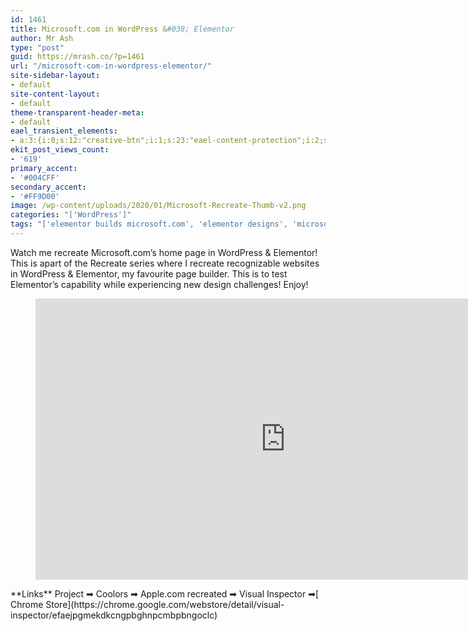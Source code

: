 ```yaml
---
id: 1461
title: Microsoft.com in WordPress &#038; Elementor
author: Mr Ash
type: "post"
guid: https://mrash.co/?p=1461
url: "/microsoft-com-in-wordpress-elementor/"
site-sidebar-layout:
- default
site-content-layout:
- default
theme-transparent-header-meta:
- default
eael_transient_elements:
- a:3:{i:0;s:12:"creative-btn";i:1;s:23:"eael-content-protection";i:2;s:21:"eael-reading-progress";}
ekit_post_views_count:
- '619'
primary_accent:
- '#004CFF'
secondary_accent:
- '#FF9D00'
image: /wp-content/uploads/2020/01/Microsoft-Recreate-Thumb-v2.png
categories: "['WordPress']"
tags: "['elementor builds microsoft.com', 'elementor designs', 'microsoft', 'microsoft built in wordpress', 'microsoft built with elementor', 'microsoft in wordpress', 'microsoft in wordpress with elementor', 'microsoft wordpress', 'microsoft.com in wordpress', 'wordpress design', 'wordpressdesign']"
---
```


Watch me recreate Microsoft.com’s home page in WordPress &amp; Elementor! This is apart of the Recreate series where I recreate recognizable websites in WordPress &amp; Elementor, my favourite page builder. This is to test Elementor’s capability while experiencing new design challenges! Enjoy!

<figure class="wp-block-embed is-type-video is-provider-youtube wp-block-embed-youtube wp-embed-aspect-16-9 wp-has-aspect-ratio"><div class="wp-block-embed__wrapper"><iframe allow="accelerometer; autoplay; clipboard-write; encrypted-media; gyroscope; picture-in-picture" allowfullscreen="" frameborder="0" height="450" loading="lazy" src="https://www.youtube.com/embed/nJBH0vd_2hg?feature=oembed" title="Microsoft.com in WordPress & Elementor" width="800"></iframe></div></figure>**Links**   
Project ➡ <https://pro.mrash.co/recreate/microsoft-2020/>   
Coolors ➡ <https://coolors.co/f2f2f2-262626-1a1a1a-005da6-616161>  
Apple.com recreated ➡ <https://youtu.be/8YNbmp37YQk>  
Visual Inspector ➡[ Chrome Store](https://chrome.google.com/webstore/detail/visual-inspector/efaejpgmekdkcngpbghnpcmbpbngoclc)
